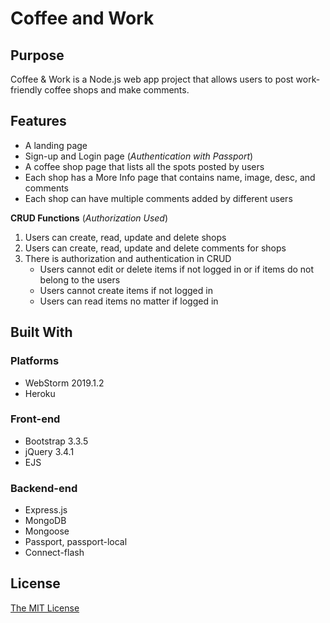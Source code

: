 # Coffee and Work
## Purpose
Coffee & Work is a Node.js web app project that allows users to post work-friendly coffee shops and make comments.


## Features
* A landing page
* Sign-up and Login page (_Authentication with Passport_)
* A coffee shop page that lists all the spots posted by users
* Each shop has a More Info page that contains name, image, desc, and comments
* Each shop can have multiple comments added by different users


**CRUD Functions** 
(_Authorization Used_)
1. Users can create, read, update and delete shops
2. Users can create, read, update and delete comments for shops
3. There is authorization and authentication in CRUD
    - Users cannot edit or delete items if not logged in or if items do not belong to the users
    - Users cannot create items if not logged in 
    - Users can read items no matter if logged in

## Built With
### Platforms
* WebStorm 2019.1.2
* Heroku

### Front-end
* Bootstrap 3.3.5
* jQuery 3.4.1
* EJS

### Backend-end
* Express.js
* MongoDB
* Mongoose
* Passport, passport-local
* Connect-flash



## License
[The MIT License](LICENSE.txt)